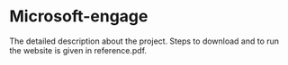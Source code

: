# Microsoft-engage

The detailed description about the project. Steps to download and to run the website is given in reference.pdf. 

